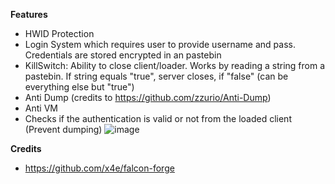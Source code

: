 **Features**
- HWID Protection
- Login System which requires user to provide username and pass. Credentials are stored encrypted in an pastebin
- KillSwitch: Ability to close client/loader. Works by reading a string from a pastebin. If string equals "true", server closes, if "false" (can be everything else but "true")
- Anti Dump (credits to https://github.com/zzurio/Anti-Dump)
- Anti VM
- Checks if the authentication is valid or not from the loaded client (Prevent dumping)
![image](https://github.com/redvx/secure-loader/assets/72520365/aec0a3f6-4f76-4661-9cb8-837da6613018)


**Credits**
- https://github.com/x4e/falcon-forge

